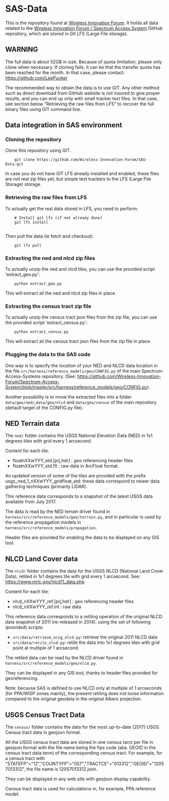 # SAS-Data
This is the repository found at [Wireless Innovation Forum](https://github.com/Wireless-Innovation-Forum/SAS-Data). It holds all data related to the [Wireless Innovation Forum / Spectrum Access System](https://github.com/Wireless-Innovation-Forum/Spectrum-Access-System) GitHub repository,
which are stored in Git LFS (Large File storage).

## WARNING

The full data is about 52GB in size. Because of quota limitation, please only clone when necessary. 
If cloning fails, it can be that the transfer quota has been reached for the month. In that case, please contact:
  https://github.com/LeePucker

The recommended way to obtain the data is to use GIT. Any other method such as direct download from GitHub website is not
insured to give proper results, and you can end up only with small tracker text files. In that case, see section below "Retrieving the raw files from LFS" to recover the full binary files using GIT command line.

## Data integration in SAS environment

### Cloning the repository
Clone this repository using GIT.

```
    git clone https://github.com/Wireless-Innovation-Forum/SAS-Data.git
```

In case you do not have GIT LFS already installed and enabled, these files are not real
zip files yet, but simple text trackers to the LFS (Large File Storage) storage.


### Retrieving the raw files from LFS

To actually get the real data stored in LFS, you need to perform:

```
    # Install git lfs (if not already done)
    git lfs install
    
```

Then pull the data (ie fetch and checkout):

```
    git lfs pull
```

### Extracting the ned and nlcd zip files

To actually unzip the ned and nlcd tiles, you can use the provided script 'extract_geo.py':

```
    python extract_geo.py
```

This will extract all the ned and nlcd zip files in place.

### Extracting the census tract zip file

To actually unzip the census tract json files from the zip file, you can use the provided script 'extract_census.py':

```
    python extract_census.py
```

This will extract all the census tract json files from the zip file in place.

### Plugging the data to the SAS code

One way is to specify the location of your NED and NLCD data location in the file
`src/harness/reference_models/geo/CONFIG.py` of the main Spectrum-Access-Systems repository.
(See: https://github.com/Wireless-Innovation-Forum/Spectrum-Access-System/blob/master/src/harness/reference_models/geo/CONFIG.py).

Another possibility is to move the extracted files into a folder `data/geo/ned/`,`data/geo/nlcd` and `data/geo/census`
of the main repository (default target of the CONFIG.py file).


## NED Terrain data

The `ned/` folder contains the USGS National Elevation Data (NED) in 1x1 degrees tiles with grid every 1 arcsecond.

Content for each tile:

  - floatnXXwYYY_std.[prj,hdr] : geo referencing header files
  - floatnXXwYYY_std.flt : raw data in ArcFloat format.

An updated version of some of the tiles are provided with the prefix usgs_ned_1_nXXwYYY_gridfloat_std: 
these data correspond to newer data gathering techniques (primarily LIDAR).

This reference data corresponds to a snapshot of the latest USGS data available from July 2017.

The data is read by the NED terrain driver found in `harness/src/reference_models/geo/terrain.py`, 
and in particular is used by the reference propagation models in `harness/src/reference_models/propagation`.

Header files are provided for enabling the data to be displayed on any GIS tool.

## NLCD Land Cover data

The `nlcd/` folder contains the data for the USGS NLCD (National Land Cover Data), retiled in 1x1 degrees tile with grid every 1 arcsecond. See:  https://www.mrlc.gov/nlcd11_data.php

Content for each tile:

  - nlcd_nXXwYYY_ref.[prj,hdr] : geo referencing header files
  - nlcd_nXXwYYY_ref.int : raw data

This reference data corresponds to a retiling operation of the original NLCD data snapshot of 2011 (re-released in 2014), 
using the set of following (provided) scripts:

 - `src/data/retrieve_orig_nlcd.py`: retrieve the original 2011 NLCD data
 - `src/data/retile_nlcd.py`: retile the data into 1x1 degrees tiles with grid point at multiple of 1 arcsecond.

The retiled data can be read by the NLCD driver found in `harness/src/reference_models/geo/nlcd.py`.

They can be displayed in any GIS tool, thanks to header files provided for georeferencing.

Note: because SAS is defined to use NLCD only at multiple of 1 arcseconds (for PPA/WISP zones mainly), the present retiling 
does not loose information compared to the original geodata in the original Albers projection.


## USGS Census Tract Data

The `census/` folder contains the data for the most up-to-date (2017) USGS Census tract data in geojson format.

All the USGS census tract data are stored in one census tarct per file in geojson format with the file name being the fips code (aka. GEOID in the census tract data term) of the corresponding census tract. For example, for a census tract with "STATEFP"="12","COUNTYFP"="057","TRACTCE"="013312","GEOID"="12057013312", the file name is 12057013312.json.

They can be displayed in any web site with geojson display capability.

Census tract data is used for calculations in, for example, PPA reference model.
